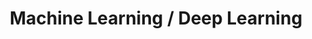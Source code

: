 ---
title: "Posts by Category"
layout: categories
permalink: /categories/
author_profile: true

title: "Machine Learning / Deep Learning"
layout: ML/DL
permalink: /mldl/
author_profie: true
---